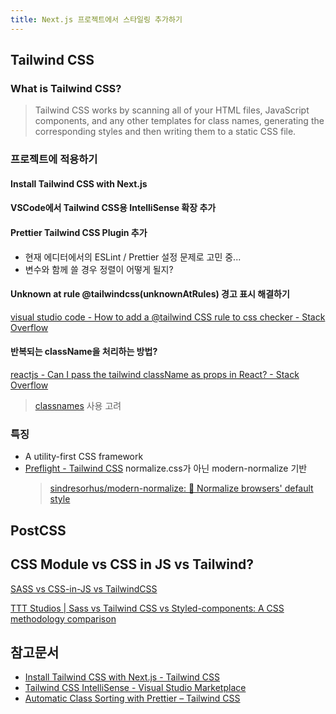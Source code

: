 ```yaml
---
title: Next.js 프로젝트에서 스타일링 추가하기
---
```


## Tailwind CSS

### What is Tailwind CSS?

> Tailwind CSS works by scanning all of your HTML files, JavaScript components, and any other templates for class names, generating the corresponding styles and then writing them to a static CSS file.

### 프로젝트에 적용하기

#### Install Tailwind CSS with Next.js

#### VSCode에서 Tailwind CSS용 IntelliSense 확장 추가

#### Prettier Tailwind CSS Plugin 추가

- 현재 에디터에서의 ESLint / Prettier 설정 문제로 고민 중...
- 변수와 함께 쓸 경우 정렬이 어떻게 될지?

#### Unknown at rule @tailwindcss(unknownAtRules) 경고 표시 해결하기

[visual studio code - How to add a @tailwind CSS rule to css checker - Stack Overflow](https://stackoverflow.com/a/61333686/15597886)

#### 반복되는 className을 처리하는 방법?

[reactjs - Can I pass the tailwind className as props in React? - Stack Overflow](https://stackoverflow.com/questions/69035860/can-i-pass-the-tailwind-classname-as-props-in-react)
> [classnames](https://www.npmjs.com/package/classnames) 사용 고려

### 특징

- A utility-first CSS framework
- [Preflight - Tailwind CSS](https://tailwindcss.com/docs/preflight) normalize.css가 아닌 modern-normalize 기반
  > [sindresorhus/modern-normalize: 🐒 Normalize browsers' default style](https://github.com/sindresorhus/modern-normalize#differences-from-normalizecss)

## PostCSS

## CSS Module vs CSS in JS vs Tailwind?

[SASS vs CSS-in-JS vs TailwindCSS](https://serverless.page/blog/stack-choices-sass-vs-css-in-js-vs-tailwindcss)

[TTT Studios | Sass vs Tailwind CSS vs Styled-components: A CSS methodology comparison](https://ttt.studio/blog/sass-vs-tailwind-css-vs-styled-components-a-css-methodology-comparison/)

## 참고문서

- [Install Tailwind CSS with Next.js - Tailwind CSS](https://tailwindcss.com/docs/guides/nextjs)
- [Tailwind CSS IntelliSense - Visual Studio Marketplace](https://marketplace.visualstudio.com/items?itemName=bradlc.vscode-tailwindcss)
- [Automatic Class Sorting with Prettier – Tailwind CSS](https://tailwindcss.com/blog/automatic-class-sorting-with-prettier)
